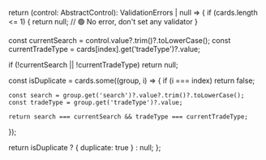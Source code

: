 return (control: AbstractControl): ValidationErrors | null => {
  if (cards.length <= 1) {
    return null; // 🟢 No error, don't set any validator
  }

  const currentSearch = control.value?.trim()?.toLowerCase();
  const currentTradeType = cards[index].get('tradeType')?.value;

  if (!currentSearch || !currentTradeType) return null;

  const isDuplicate = cards.some((group, i) => {
    if (i === index) return false;

    const search = group.get('search')?.value?.trim()?.toLowerCase();
    const tradeType = group.get('tradeType')?.value;

    return search === currentSearch && tradeType === currentTradeType;
  });

  return isDuplicate ? { duplicate: true } : null;
};